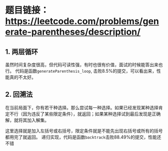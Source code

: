 # 题目链接： https://leetcode.com/problems/generate-parentheses/description/

## 1. 两层循环
虽然时间复杂度很高，但代码可读性强，有时也很有价值，面试的时候能答出来也行。
代码是函数```generateParenthesis_loop```, 击败8.5%的提交，可以看出来，性能真的不太好。

## 2. 回溯法
在当前局面下，你有若干种选择。那么尝试每一种选择。如果已经发现某种选择肯定不行（因为违反了某些限定条件），就返回；如果某种选择试到最后发现是正确解，就将其加入解集。

这里选择就是加入左括号或右括号，限定条件就是不能先出现右括号或所有的括号都用完了就返回。
递归实现，代码是函数```backtrack```击败88.49%的提交，性能还不错